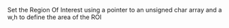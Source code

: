 Set the Region Of Interest using a pointer to an unsigned char array and a w,h to define the area of the ROI
